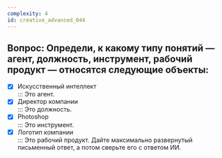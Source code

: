 ```yaml
---
complexity: 4
id: creative_advanced_044
---
```

## Вопрос: Определи, к какому типу понятий — агент, должность, инструмент, рабочий продукт — относятся следующие объекты:

- [x] Искусственный интеллект  
  ::: Это агент.  
- [x] Директор компании  
  ::: Это должность.  
- [x] Photoshop  
  ::: Это инструмент.  
- [x] Логотип компании  
  ::: Это рабочий продукт. Дайте максимально развернутый письменный ответ, а потом сверьте его с ответом ИИ.